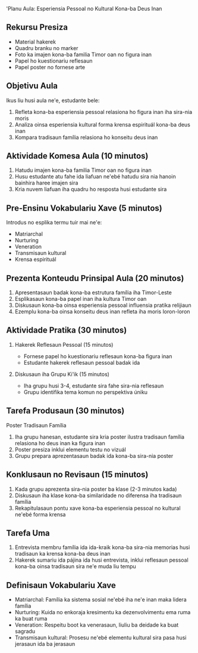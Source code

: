 'Planu Aula: Esperiensia Pessoal no Kultural Kona-ba Deus Inan

## Rekursu Presiza
- Material hakerek
- Quadru branku no marker
- Foto ka imajen kona-ba familia Timor oan no figura inan
- Papel ho kuestionariu reflesaun
- Papel poster no fornese arte

## Objetivu Aula
Ikus liu husi aula ne'e, estudante bele:
1. Refleta kona-ba esperiensia pessoal relasiona ho figura inan iha sira-nia moris
2. Analiza oinsa esperiensia kultural forma krensa espirituál kona-ba deus inan
3. Kompara tradisaun família relasiona ho konseitu deus inan

## Aktividade Komesa Aula (10 minutos)
1. Hatudu imajen kona-ba familia Timor oan no figura inan
2. Husu estudante atu fahe ida liafuan ne'ebé hatudu sira nia hanoin bainhira haree imajen sira
3. Kria nuvem liafuan iha quadru ho resposta husi estudante sira

## Pre-Ensinu Vokabulariu Xave (5 minutos)
Introdus no esplika termu tuir mai ne'e:
- Matriarchal
- Nurturing
- Veneration
- Transmisaun kultural
- Krensa espirituál

## Prezenta Konteudu Prinsipal Aula (20 minutos)
1. Apresentasaun badak kona-ba estrutura família iha Timor-Leste
2. Esplikasaun kona-ba papel inan iha kultura Timor oan
3. Diskusaun kona-ba oinsa esperiensia pessoal influensia pratika relijiaun
4. Ezemplu kona-ba oinsa konseitu deus inan refleta iha moris loron-loron

## Aktividade Pratika (30 minutos)
1. Hakerek Reflesaun Pessoal (15 minutos)
   - Fornese papel ho kuestionariu reflesaun kona-ba figura inan
   - Estudante hakerek reflesaun pessoal badak ida

2. Diskusaun iha Grupu Ki'ik (15 minutos)
   - Iha grupu husi 3-4, estudante sira fahe sira-nia reflesaun
   - Grupu identifika tema komun no perspektiva úniku

## Tarefa Produsaun (30 minutos)
Poster Tradisaun Família
1. Iha grupu hanesan, estudante sira kria poster ilustra tradisaun família relasiona ho deus inan ka figura inan
2. Poster presiza inklui elementu testu no vizuál
3. Grupu prepara aprezentasaun badak ida kona-ba sira-nia poster

## Konklusaun no Revisaun (15 minutos)
1. Kada grupu aprezenta sira-nia poster ba klase (2-3 minutos kada)
2. Diskusaun iha klase kona-ba similaridade no diferensa iha tradisaun família
3. Rekapitulasaun pontu xave kona-ba esperiensia pessoal no kultural ne'ebé forma krensa

## Tarefa Uma
1. Entrevista membru família ida ida-kraik kona-ba sira-nia memorias husi tradisaun ka krensa kona-ba deus inan
2. Hakerek sumariu ida pájina ida husi entrevista, inklui reflesaun pessoal kona-ba oinsa tradisaun sira ne'e muda liu tempu

## Definisaun Vokabulariu Xave
- Matriarchal: Família ka sistema sosial ne'ebé iha ne'e inan maka lidera família
- Nurturing: Kuida no enkoraja kresimentu ka dezenvolvimentu ema ruma ka buat ruma
- Veneration: Respeitu boot ka venerasaun, liuliu ba deidade ka buat sagradu
- Transmisaun kultural: Prosesu ne'ebé elementu kultural sira pasa husi jerasaun ida ba jerasaun